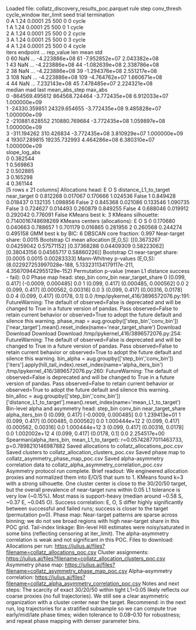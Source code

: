 Loaded file: collatz_discovery_results_poc.parquet
  rule  step  conv_thresh  cycle_window  iter_limit  seed  trial termination  \
0    A  1.24       0.0001            25         500     0      0       cycle   
1    A  1.24       0.0001            25         500     0      1       cycle   
2    A  1.24       0.0001            25         500     0      2       cycle   
3    A  1.24       0.0001            25         500     0      3       cycle   
4    A  1.24       0.0001            25         500     0      4       cycle   
   iters  endpoint  ...     rep_value  len          mean           std  \
0     60       NaN  ... -4.223886e+08   61 -7.952852e+07  2.043382e+08   
1     43       NaN  ... -4.223886e+08   44 -1.082639e+08  2.338786e+08   
2     38       NaN  ... -4.223886e+08   39 -1.294376e+08  2.551217e+08   
3    108       NaN  ... -4.223886e+08  109 -4.764762e+07  1.660671e+08   
4     44       NaN  ...  7.232143e+08   45  7.478485e+07  2.224321e+08   
          median            mad          last  mean_abs_step       max_abs  \
0 -864569.495612  864568.724464 -3.772435e+08   6.912033e+07  1.000000e+09   
1  -24330.359851   24329.654655 -3.772435e+08   9.485828e+07  1.000000e+09   
2 -210881.628552  210880.769684 -3.772435e+08   1.059897e+08  1.000000e+09   
3    -311.194262     310.426834 -3.772435e+08   3.810929e+07  1.000000e+09   
4   19307.289815   19235.732993  4.464286e+08   6.380310e+07  1.000000e+09   
   slope_log_abs  
0       0.382544  
1       0.569863  
2       0.502885  
3       0.165298  
4       0.361144  
[5 rows x 21 columns]
Allocations head:
          E         O         S  distance_L1_to_target  near_target
0  0.812268  0.017067  0.170666               1.024536        False
1  0.849428  0.018437  0.132135               1.098856        False
2  0.845368  0.021086  0.133546               1.090735        False
3  0.724627  0.014493  0.260879               0.849255        False
4  0.688046  0.019912  0.292042               0.776091        False
KMeans best k: 3
KMeans silhouette: 0.7140016748698269
KMeans centers (allocations):
E         O         S
0  0.170680  0.040663  0.788657
1  0.701179  0.016865  0.281956
2  0.260568  0.244274  0.495158
GMM best k by BIC: 6
DBSCAN core fraction: 0.997
Near-target share: 0.0015
Bootstrap CI mean allocation [E,O,S]:
[[0.3673267  0.04259042 0.57571152]
[0.37368288 0.04409309 0.58223062]
[0.38043156 0.04565717 0.58860226]]
Bootstrap CI near-target share:
[0.0005     0.0015     0.00283333]
Mann-Whitney p-values (E,O,S): (8.022927253997028e-188, 5.133231134179117e-211, 4.356709442955129e-152)
Permutation p-value (mean L1 distance success - fail): 0.0
Phase map head:
step_bin              conv_bin  near_target_share
0  (0.099, 0.417]   (-0.0009, 0.000485]                0.0
1  (0.099, 0.417]  (0.000485, 0.000562]                0.0
2  (0.099, 0.417]   (0.000562, 0.00316]                0.0
3  (0.099, 0.417]     (0.00316, 0.0178]                0.0
4  (0.099, 0.417]         (0.0178, 0.1]                0.0
/tmp/ipykernel_416/3896572076.py:191: FutureWarning: The default of observed=False is deprecated and will be changed to True in a future version of pandas. Pass observed=False to retain current behavior or observed=True to adopt the future default and silence this warning.
phase_map = aug.groupby(['step_bin','conv_bin'])['near_target'].mean().reset_index(name='near_target_share')
Download
Download
Download
Download
/tmp/ipykernel_416/3896572076.py:254: FutureWarning: The default of observed=False is deprecated and will be changed to True in a future version of pandas. Pass observed=False to retain current behavior or observed=True to adopt the future default and silence this warning.
bin_alpha = aug.groupby(['step_bin','conv_bin'])['iters'].apply(hill_tail_index).reset_index(name='alpha_iters_bin')
/tmp/ipykernel_416/3896572076.py:260: FutureWarning: The default of observed=False is deprecated and will be changed to True in a future version of pandas. Pass observed=False to retain current behavior or observed=True to adopt the future default and silence this warning.
bin_alloc = aug.groupby(['step_bin','conv_bin'])['distance_L1_to_target'].mean().reset_index(name='mean_L1_to_target')
Bin-level alpha and asymmetry head:
step_bin              conv_bin  near_target_share  alpha_iters_bin
0  (0.099, 0.417]   (-0.0009, 0.000485]                0.0     1.239413e+01
1  (0.099, 0.417]  (0.000485, 0.000562]                0.0     1.000444e+12
2  (0.099, 0.417]   (0.000562, 0.00316]                0.0     1.000444e+12
3  (0.099, 0.417]     (0.00316, 0.0178]                0.0     1.002002e+12
4  (0.099, 0.417]         (0.0178, 0.1]                0.0     2.254517e+00
Spearman(alpha_iters_bin, mean_L1_to_target): r=0.05742877011463733, p=0.7898210146987882
Saved allocations to collatz_allocations_poc.csv
Saved clusters to collatz_allocation_clusters_poc.csv
Saved phase map to collatz_asymmetry_phase_map_poc.csv
Saved alpha-asymmetry correlation data to collatz_alpha_asymmetry_correlation_poc.csv
Asymmetry protocol run complete.
Brief readout:
We engineered allocation proxies and normalized them into E/O/S that sum to 1. KMeans found k=3 with a strong silhouette. One cluster center is close to the 30/20/50 target, but the overall prevalence of near-target runs within 0.05 L1 tolerance is very low (~0.15%). Most mass is support-heavy (median around ~0.58 S, ~0.37 E, ~0.045 O).
Success correlation: E, O, S differ highly significantly between successful and failed runs; success is closer to the target (permutation p≈0).
Phase map: Near-target patterns are sparse across binning; we do not see broad regions with high near-target share in this POC grid.
Tail-index linkage: Bin-level Hill estimates were noisy/saturated in some bins (reflecting censoring at iter_limit). The alpha-asymmetry correlation is weak and not significant in this POC.
Files to download:
Allocations per run: https://julius.ai/files?filename=collatz_allocations_poc.csv
Cluster assignments: https://julius.ai/files?filename=collatz_allocation_clusters_poc.csv
Asymmetry phase map: https://julius.ai/files?filename=collatz_asymmetry_phase_map_poc.csv
Alpha–asymmetry correlation: https://julius.ai/files?filename=collatz_alpha_asymmetry_correlation_poc.csv
Notes and next steps:
The scarcity of exact 30/20/50 within tight L1=0.05 likely reflects our coarse proxies (no full trajectories). We still see a clear asymmetric organization with a cluster center near the target.
Recommend: in the next run, log trajectories for a stratified subsample so we can compute true early/mid/late phase times; widen tolerance to 0.08–0.10 for robustness; and repeat phase mapping with denser parameter bins.